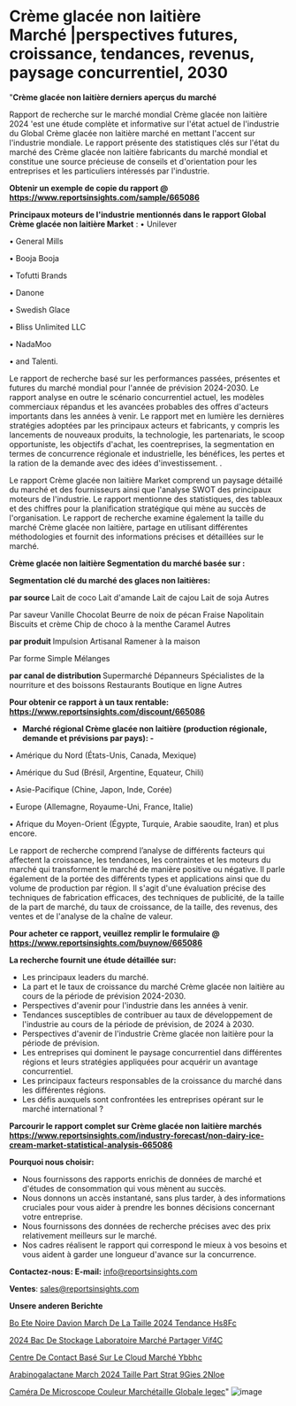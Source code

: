# Crème glacée non laitière Marché |perspectives futures, croissance, tendances, revenus, paysage concurrentiel, 2030

"<strong>Crème glacée non laitière derniers aperçus du marché</strong>

Rapport de recherche sur le marché mondial Crème glacée non laitière 2024 'est une étude complète et informative sur l'état actuel de l'industrie du Global Crème glacée non laitière marché en mettant l'accent sur l'industrie mondiale. Le rapport présente des statistiques clés sur l'état du marché des Crème glacée non laitière fabricants du marché mondial et constitue une source précieuse de conseils et d'orientation pour les entreprises et les particuliers intéressés par l'industrie.

<strong>Obtenir un exemple de copie du rapport @ <a href=https://www.reportsinsights.com/sample/665086>https://www.reportsinsights.com/sample/665086</a></strong>

<strong>Principaux moteurs de l'industrie mentionnés dans le rapport Global Crème glacée non laitière Market</strong> :
• Unilever

• General Mills

• Booja Booja

• Tofutti Brands

• Danone

• Swedish Glace

• Bliss Unlimited LLC

• NadaMoo

• and Talenti.

Le rapport de recherche basé sur les performances passées, présentes et futures du marché mondial pour l'année de prévision 2024-2030. Le rapport analyse en outre le scénario concurrentiel actuel, les modèles commerciaux répandus et les avancées probables des offres d'acteurs importants dans les années à venir. Le rapport met en lumière les dernières stratégies adoptées par les principaux acteurs et fabricants, y compris les lancements de nouveaux produits, la technologie, les partenariats, le scoop opportuniste, les objectifs d'achat, les coentreprises, la segmentation en termes de concurrence régionale et industrielle, les bénéfices, les pertes et la ration de la demande avec des idées d'investissement. .

Le rapport Crème glacée non laitière Market comprend un paysage détaillé du marché et des fournisseurs ainsi que l'analyse SWOT des principaux moteurs de l'industrie. Le rapport mentionne des statistiques, des tableaux et des chiffres pour la planification stratégique qui mène au succès de l'organisation. Le rapport de recherche examine également la taille du marché Crème glacée non laitière, partage en utilisant différentes méthodologies et fournit des informations précises et détaillées sur le marché.

<strong>Crème glacée non laitière Segmentation du marché basée sur :</strong>

<strong> Segmentation clé du marché des glaces non laitières: </strong>

<strong> par source </strong>
Lait de coco
Lait d'amande
Lait de cajou
Lait de soja
Autres

Par saveur
Vanille
Chocolat
Beurre de noix de pécan
Fraise
Napolitain
Biscuits et crème
Chip de choco à la menthe
Caramel
Autres

<strong> par produit </strong>
Impulsion
Artisanal
Ramener à la maison

Par forme
Simple
Mélanges

<strong> par canal de distribution </strong>
Supermarché
Dépanneurs
Spécialistes de la nourriture et des boissons
Restaurants
Boutique en ligne
Autres

<strong>Pour obtenir ce rapport à un taux rentable: <a href=https://www.reportsinsights.com/discount/665086>https://www.reportsinsights.com/discount/665086</a></strong>
<ul>
  <li><strong>Marché régional Crème glacée non laitière (production régionale, demande et prévisions par pays): -</strong></li>
</ul>
• Amérique du Nord (États-Unis, Canada, Mexique)

• Amérique du Sud (Brésil, Argentine, Equateur, Chili)

• Asie-Pacifique (Chine, Japon, Inde, Corée)

• Europe (Allemagne, Royaume-Uni, France, Italie)

• Afrique du Moyen-Orient (Égypte, Turquie, Arabie saoudite, Iran) et plus encore.

Le rapport de recherche comprend l’analyse de différents facteurs qui affectent la croissance, les tendances, les contraintes et les moteurs du marché qui transforment le marché de manière positive ou négative. Il parle également de la portée des différents types et applications ainsi que du volume de production par région. Il s'agit d'une évaluation précise des techniques de fabrication efficaces, des techniques de publicité, de la taille de la part de marché, du taux de croissance, de la taille, des revenus, des ventes et de l'analyse de la chaîne de valeur.

<strong>Pour acheter ce rapport, veuillez remplir le formulaire @   <a href=https://www.reportsinsights.com/buynow/665086>https://www.reportsinsights.com/buynow/665086</a></strong>

<strong>La recherche fournit une étude détaillée sur:</strong>
<ul>
  <li>Les principaux leaders du marché.</li>
  <li>La part et le taux de croissance du marché Crème glacée non laitière au cours de la période de prévision 2024-2030.</li>
  <li>Perspectives d'avenir pour l'industrie dans les années à venir.</li>
  <li>Tendances susceptibles de contribuer au taux de développement de l'industrie au cours de la période de prévision, de 2024 à 2030.</li>
  <li>Perspectives d'avenir de l'industrie Crème glacée non laitière pour la période de prévision.</li>
  <li>Les entreprises qui dominent le paysage concurrentiel dans différentes régions et leurs stratégies appliquées pour acquérir un avantage concurrentiel.</li>
  <li>Les principaux facteurs responsables de la croissance du marché dans les différentes régions.</li>
  <li>Les défis auxquels sont confrontées les entreprises opérant sur le marché international ?</li>
</ul>

<strong>Parcourir le rapport complet sur Crème glacée non laitière marchés <a href=https://www.reportsinsights.com/industry-forecast/non-dairy-ice-cream-market-statistical-analysis-665086>https://www.reportsinsights.com/industry-forecast/non-dairy-ice-cream-market-statistical-analysis-665086</a></strong>

<strong>Pourquoi nous choisir:</strong>
<ul>
  <li>Nous fournissons des rapports enrichis de données de marché et d'études de consommation qui vous mènent au succès.</li>
  <li>Nous donnons un accès instantané, sans plus tarder, à des informations cruciales pour vous aider à prendre les bonnes décisions concernant votre entreprise.</li>
  <li>Nous fournissons des données de recherche précises avec des prix relativement meilleurs sur le marché.</li>
  <li>Nos cadres réalisent le rapport qui correspond le mieux à vos besoins et vous aident à garder une longueur d'avance sur la concurrence.</li>
</ul>
<strong>Contactez-nous:
</strong><strong>E-mail:</strong> <a href=mailto:info@reportsinsights.com>info@reportsinsights.com</a>

<strong>Ventes</strong>: <a href=mailto:sales@reportsinsights.com>sales@reportsinsights.com</a>

<strong>Unsere anderen Berichte</strong>

<a href=https://www.linkedin.com/pulse/bo%C3%AEte-noire-davion-march%C3%A9-de-la-taille-2024-tendance-hs8fc/>Bo Ete Noire Davion March De La Taille 2024 Tendance Hs8Fc</a>

<a href=https://www.linkedin.com/pulse/2024-bac-de-stockage-laboratoire-marché-partager-vif4c/>2024 Bac De Stockage Laboratoire Marché Partager Vif4C</a>

<a href=https://www.linkedin.com/pulse/centre-de-contact-basé-sur-le-cloud-marché-ybbhc/>Centre De Contact Basé Sur Le Cloud Marché Ybbhc</a>

<a href=https://www.linkedin.com/pulse/arabinogalactane-march%C3%A9-2024-taille-part-strat%C3%A9gies-2nloe/>Arabinogalactane March 2024 Taille Part Strat 9Gies 2Nloe</a>

<a href=https://www.linkedin.com/pulse/caméra-de-microscope-couleur-marchétaille-globale-iegec/>Caméra De Microscope Couleur Marchétaille Globale Iegec</a>"
![image](https://github.com/daminid12/RImarketreport/assets/158430485/f8453f05-9e72-4911-acc2-7f533896f8a0)
